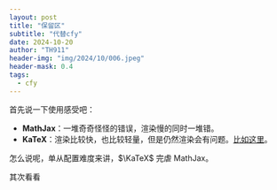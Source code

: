 ```yaml
---
layout: post
title: "保留区"
subtitle: "代替cfy"
date: 2024-10-20
author: "TH911"
header-img: "img/2024/10/006.jpeg"
header-mask: 0.4
tags:
  - cfy
---
```


首先说一下使用感受吧：

* **MathJax**：一堆奇奇怪怪的错误，渲染慢的同时一堆错。
* **KaTeX**：渲染比较快，也比较轻量，但是仍然渲染会有问题。[比如这里](https://cfyy.us.kg/2024/10/13/1/#3%E5%89%8D%E7%BC%80%E5%92%8C%E5%B7%AE%E5%88%86%E4%BC%98%E5%8C%96)。

怎么说呢，单从配置难度来讲，$\KaTeX$ 完虐 MathJax。

其次看看